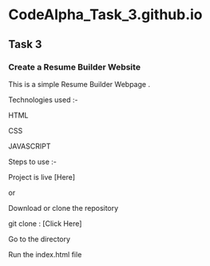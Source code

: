 # CodeAlpha_Task_3.github.io

## Task 3

### Create a Resume Builder Website

This is a simple Resume Builder Webpage .

Technologies used :-

HTML

CSS

JAVASCRIPT

Steps to use :-

Project is live [Here]

or

Download or clone the repository

git clone : [Click Here]

Go to the directory

Run the index.html file
